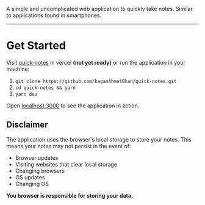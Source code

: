 A simple and uncomplicated web application to quickly take notes. Similar to applications found in smartphones.

---

# Get Started

Visit [quick-notes]() in vercel **(not yet ready)** or run the application in your machine:

1. `git clone https://github.com/kaganAhmetOkan/quick-notes.git`
2. `cd quick-notes && yarn`
3. `yarn dev`

Open [localhost:3000](http://localhost:3000) to see the application in action.

## Disclaimer

The application uses the browser's local storage to store your notes. This means your notes may not persist in the event of:
- Browser updates
- Visiting websites that clear local storage
- Changing browsers
- OS updates
- Changing OS

**You browser is responsible for storing your data.**
